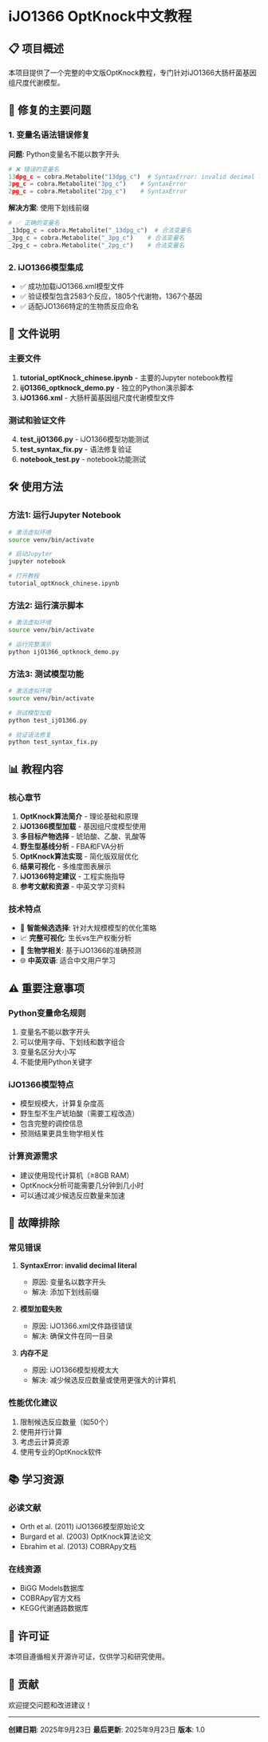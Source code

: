 # iJO1366 OptKnock中文教程

## 📋 项目概述

本项目提供了一个完整的中文版OptKnock教程，专门针对iJO1366大肠杆菌基因组尺度代谢模型。

## 🚀 修复的主要问题

### 1. 变量名语法错误修复
**问题**: Python变量名不能以数字开头
```python
# ❌ 错误的变量名
13dpg_c = cobra.Metabolite("13dpg_c")  # SyntaxError: invalid decimal literal
3pg_c = cobra.Metabolite("3pg_c")    # SyntaxError
2pg_c = cobra.Metabolite("2pg_c")    # SyntaxError
```

**解决方案**: 使用下划线前缀
```python
# ✅ 正确的变量名
_13dpg_c = cobra.Metabolite("_13dpg_c")  # 合法变量名
_3pg_c = cobra.Metabolite("_3pg_c")    # 合法变量名
_2pg_c = cobra.Metabolite("_2pg_c")    # 合法变量名
```

### 2. iJO1366模型集成
- ✅ 成功加载iJO1366.xml模型文件
- ✅ 验证模型包含2583个反应，1805个代谢物，1367个基因
- ✅ 适配iJO1366特定的生物质反应命名

## 📁 文件说明

### 主要文件
1. **tutorial_optKnock_chinese.ipynb** - 主要的Jupyter notebook教程
2. **ijO1366_optknock_demo.py** - 独立的Python演示脚本
3. **iJO1366.xml** - 大肠杆菌基因组尺度代谢模型文件

### 测试和验证文件
4. **test_ijO1366.py** - iJO1366模型功能测试
5. **test_syntax_fix.py** - 语法修复验证
6. **notebook_test.py** - notebook功能测试

## 🛠️ 使用方法

### 方法1: 运行Jupyter Notebook
```bash
# 激活虚拟环境
source venv/bin/activate

# 启动Jupyter
jupyter notebook

# 打开教程
tutorial_optKnock_chinese.ipynb
```

### 方法2: 运行演示脚本
```bash
# 激活虚拟环境
source venv/bin/activate

# 运行完整演示
python ijO1366_optknock_demo.py
```

### 方法3: 测试模型功能
```bash
# 激活虚拟环境
source venv/bin/activate

# 测试模型加载
python test_ijO1366.py

# 验证语法修复
python test_syntax_fix.py
```

## 📊 教程内容

### 核心章节
1. **OptKnock算法简介** - 理论基础和原理
2. **iJO1366模型加载** - 基因组尺度模型使用
3. **多目标产物选择** - 琥珀酸、乙酸、乳酸等
4. **野生型基线分析** - FBA和FVA分析
5. **OptKnock算法实现** - 简化版双层优化
6. **结果可视化** - 多维度图表展示
7. **iJO1366特定建议** - 工程实施指导
8. **参考文献和资源** - 中英文学习资料

### 技术特点
- 🎯 **智能候选选择**: 针对大规模模型的优化策略
- 📈 **完整可视化**: 生长vs生产权衡分析
- 🔬 **生物学相关**: 基于iJO1366的准确预测
- 🌐 **中英双语**: 适合中文用户学习

## ⚠️ 重要注意事项

### Python变量命名规则
1. 变量名不能以数字开头
2. 可以使用字母、下划线和数字组合
3. 变量名区分大小写
4. 不能使用Python关键字

### iJO1366模型特点
- 模型规模大，计算复杂度高
- 野生型不生产琥珀酸（需要工程改造）
- 包含完整的调控信息
- 预测结果更具生物学相关性

### 计算资源需求
- 建议使用现代计算机（≥8GB RAM）
- OptKnock分析可能需要几分钟到几小时
- 可以通过减少候选反应数量来加速

## 🔧 故障排除

### 常见错误
1. **SyntaxError: invalid decimal literal**
   - 原因: 变量名以数字开头
   - 解决: 添加下划线前缀

2. **模型加载失败**
   - 原因: iJO1366.xml文件路径错误
   - 解决: 确保文件在同一目录

3. **内存不足**
   - 原因: iJO1366模型规模太大
   - 解决: 减少候选反应数量或使用更强大的计算机

### 性能优化建议
1. 限制候选反应数量（如50个）
2. 使用并行计算
3. 考虑云计算资源
4. 使用专业的OptKnock软件

## 📚 学习资源

### 必读文献
- Orth et al. (2011) iJO1366模型原始论文
- Burgard et al. (2003) OptKnock算法论文
- Ebrahim et al. (2013) COBRApy文档

### 在线资源
- BiGG Models数据库
- COBRApy官方文档
- KEGG代谢通路数据库

## 📝 许可证

本项目遵循相关开源许可证，仅供学习和研究使用。

## 🤝 贡献

欢迎提交问题和改进建议！

---

**创建日期**: 2025年9月23日
**最后更新**: 2025年9月23日
**版本**: 1.0